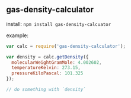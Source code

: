 gas-density-calculator
---

install: `npm install gas-density-calcuator`

example:

```javascript
var calc = require('gas-density-calculator');

var density = calc.getDensity({
  molecularWeightGramMole: 4.002602,
  temperatureKelvin: 273.15,
  pressureKiloPascal: 101.325
});

// do something with `density`
```
